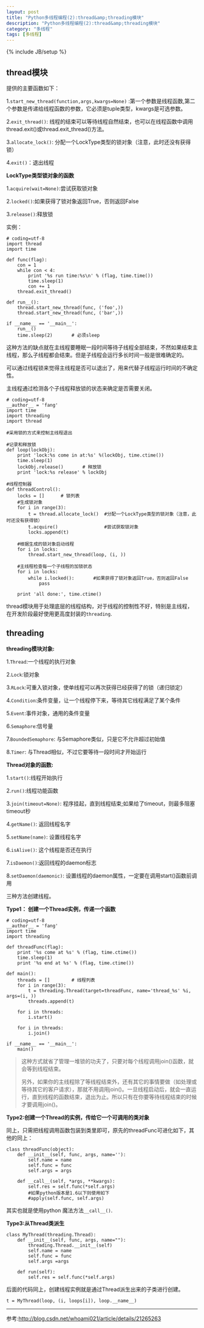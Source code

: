 ```yaml
---
layout: post
title: "Python多线程编程(2):thread&amp;threading模块"
description: "Python多线程编程(2):thread&amp;threading模块"
category: "多线程"
tags: [多线程]
---
```

{% include JB/setup %}

<h2>thread模块</h2>

<p>提供的主要函数如下：</p>

<p>1.<code>start_new_thread(function,args,kwargs=None)</code> :第一个参数是线程函数,第二个参数是传递给线程函数的参数，它必须是tuple类型，kwargs是可选参数。</p>

<p>2.<code>exit_thread()</code>: 线程的结束可以等待线程自然结束，也可以在线程函数中调用thread.exit()或thread.exit_thread()方法。</p>

<p>3.<code>allocate_lock()</code>: 分配一个LockType类型的锁对象（注意，此时还没有获得锁）</p>

<p>4.<code>exit()</code>：退出线程</p>

<p><strong>LockType类型锁对象的函数</strong></p>

<p>1.<code>acquire(wait=None)</code>:尝试获取锁对象</p>

<p>2.<code>locked()</code>:如果获得了锁对象返回True，否则返回False</p>

<p>3.<code>release()</code>:释放锁</p>

<p>实例：</p>

<pre><code># coding=utf-8
import thread
import time

def func(flag):
    con = 1
    while con &lt; 4:
        print '%s run time:%s\n' % (flag, time.time())
        time.sleep(1)
        con += 1
    thread.exit_thread()

def run__():
    thread.start_new_thread(func, ('foo',))
    thread.start_new_thread(func, ('bar',))

if __name__ == '__main__':
    run__()
    time.sleep(2)       # 必须sleep
</code></pre>

<p>这种方法的缺点就在主线程要睡眠一段时间等待子线程全部结束，不然如果结束主线程，那么子线程都会结束。但是子线程会运行多长时间一般是很难确定的。</p>

<p>可以通过线程锁来觉得主线程是否可以退出了，用来代替子线程运行时间的不确定性。</p>

<p>主线程通过检测各个子线程释放锁的状态来确定是否需要关闭。</p>

<pre><code># coding=utf-8
__author__ = 'fang'
import time
import threading
import thread

#采用锁的方式来控制主线程退出

#记录和释放锁
def loop(lockObj):
    print 'lock:%s come in at:%s' %(lockObj, time.ctime())
    time.sleep(1)
    lockObj.release()       # 释放锁
    print 'lock:%s release' % lockObj

#线程控制器
def threadControl():
    locks = []      # 锁列表
    #生成锁对象
    for i in range(3):
        t = thread.allocate_lock()  #分配一个LockType类型的锁对象（注意，此时还没有获得锁）
        t.acquire()                 #尝试获取锁对象
        locks.append(t)

    #根据生成的锁对象启动线程
    for i in locks:
        thread.start_new_thread(loop, (i, ))

    #主线程检查每一个子线程的加锁状态
    for i in locks:
        while i.locked():       #如果获得了锁对象返回True，否则返回False
            pass

    print 'all done:', time.ctime()
</code></pre>

<p>thread模块用于处理底层的线程结构，对于线程的控制性不好，特别是主线程，在开发阶段最好使用更高度封装的<code>threading</code>.</p>

<h2>threading</h2>

<p><strong>threading模块对象:</strong></p>

<p>1.<code>Thread</code>:一个线程的执行对象</p>

<p>2.<code>Lock</code>:锁对象</p>

<p>3.<code>RLock</code>:可重入锁对象，使单线程可以再次获得已经获得了的锁（递归锁定）</p>

<p>4.<code>Condition</code>:条件变量，让一个线程停下来，等待其它线程满足了某个条件</p>

<p>5.<code>Event</code>:事件对象，通用的条件变量</p>

<p>6.<code>Semaphore</code>:信号量</p>

<p>7.<code>BoundedSemaphore</code>: 与Semaphore类似，只是它不允许超过初始值</p>

<p>8.<code>Timer</code>: 与Thread相似，不过它要等待一段时间才开始运行</p>

<p><strong>Thread对象的函数:</strong></p>

<p>1.<code>start()</code>:线程开始执行</p>

<p>2.<code>run()</code>:线程功能函数</p>

<p>3.<code>join(timeout=None)</code>: 程序挂起，直到线程结束;如果给了timeout，则最多阻塞timeout秒</p>

<p>4.<code>getName()</code>: 返回线程名字</p>

<p>5.<code>setName(name)</code>: 设置线程名字</p>

<p>6.<code>isAlive()</code>: 这个线程是否还在执行</p>

<p>7.<code>isDaemon()</code>:返回线程的daemon标志</p>

<p>8.<code>setDaemon(daemonic)</code>: 设置线程的daemon属性，一定要在调用start()函数前调用</p>

<p>三种方法创建线程。</p>

<p><strong>Type1： 创建一个Thread实例，传递一个函数</strong></p>

<pre><code># coding=utf-8
__author__ = 'fang'
import time
import threading

def threadFunc(flag):
    print '%s come at %s' % (flag, time.ctime())
    time.sleep(1)
    print '%s end at %s' % (flag, time.ctime())

def main():
    threads = []        # 线程列表
    for i in range(3):
        t = threading.Thread(target=threadFunc, name='thread_%s' %i, args=(i, ))
        threads.append(t)

    for i in threads:
        i.start()

    for i in threads:
        i.join()

if __name__ == '__main__':
    main()
</code></pre>

<blockquote>
  <p>这种方式就省了管理一堆锁的功夫了，只要对每个线程调用join()函数，就会等到线程结束。</p>
  
  <p>另外，如果你的主线程除了等线程结束外，还有其它的事情要做（如处理或等待其它的客户请求），那就不用调用join()。一旦线程启动后，就会一直运行，直到线程的函数结束，退出为止。所以只有在你要等待线程结束的时候才要调用join()。</p>
</blockquote>

<p><strong>Type2:创建一个Thread的实例，传给它一个可调用的类对象</strong></p>

<p>同上，只需把线程调用函数包装到类里即可，原先的threadFunc可进化如下，其他的同上：</p>

<pre><code>class threadFunc(object):
    def __init__(self, func, args, name=''):
        self.name = name
        self.func = func
        self.args = args

    def __call__(self, *args, **kwargs):
        self.res = self.func(*self.args)
        #如果python版本是1.6以下则使用如下
        #apply(self.func, self.args)
</code></pre>

<p>其实也就是使用python 魔法方法<code>__call__()</code>.</p>

<p><strong>Type3:从Thread类派生</strong></p>

<pre><code>class MyThread(threading.Thread):  
    def __init__(self, func, args, name=""):  
        threading.Thread.__init__(self)  
        self.name = name  
        self.func = func  
        self.args =args  

    def run(self):  
        self.res = self.func(*self.args)  
</code></pre>

<p>后面的代码同上，创建线程实例就是通过Thread派生出来的子类进行创建。</p>

<pre><code>t = MyThread(loop, (i, loops[i]), loop.__name__)  
</code></pre>

<hr/>

<p>参考:<a href="http://blog.csdn.net/whoami021/article/details/21265263">http://blog.csdn.net/whoami021/article/details/21265263</a></p>
